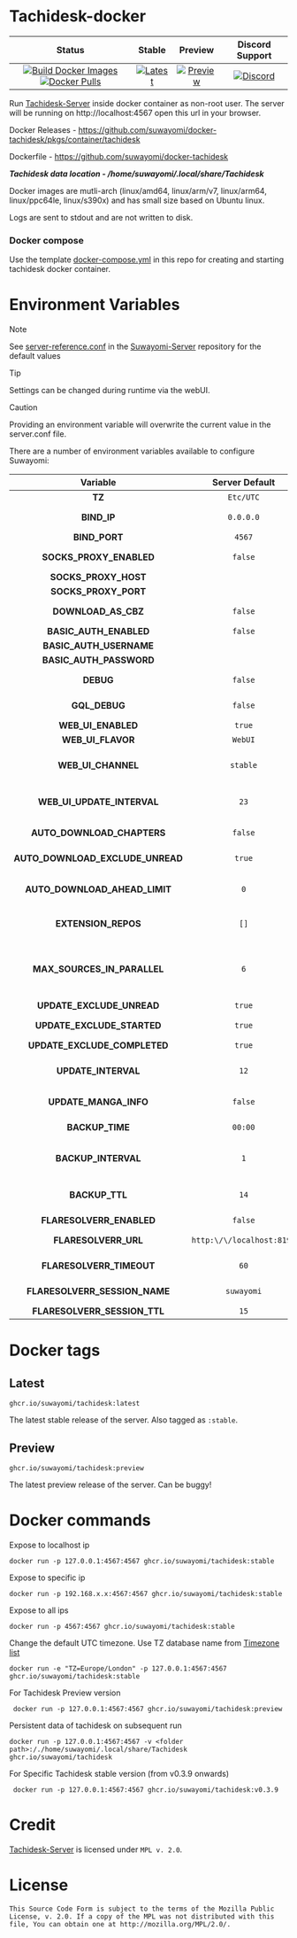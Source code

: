 # Tachidesk-docker

|                                                                                                                                                                                                                                                   Status                                                                                                                                                                                                                                                    |                                                                                                                             Stable                                                                                                                              |                                                                                                                             Preview                                                                                                                              |                                                                      Discord Support                                                                       |
|:-----------------------------------------------------------------------------------------------------------------------------------------------------------------------------------------------------------------------------------------------------------------------------------------------------------------------------------------------------------------------------------------------------------------------------------------------------------------------------------------------------------:|:---------------------------------------------------------------------------------------------------------------------------------------------------------------------------------------------------------------------------------------------------------------:|:----------------------------------------------------------------------------------------------------------------------------------------------------------------------------------------------------------------------------------------------------------------:|:----------------------------------------------------------------------------------------------------------------------------------------------------------:|
| [![Build Docker Images](https://github.com/suwayomi/docker-tachidesk/actions/workflows/build_container_images.yml/badge.svg)](https://github.com/suwayomi/docker-tachidesk/actions/workflows/build_container_images.yml) [![Docker Pulls](https://img.shields.io/badge/dynamic/json?url=https://github.com/suwayomi/docker-tachidesk/raw/main/scripts/tachidesk_version.json&label=docker_pulls&query=$.total_downloads&color=blue)](https://github.com/orgs/suwayomi/packages/container/package/tachidesk) | [![Latest](https://img.shields.io/badge/dynamic/json?url=https://github.com/suwayomi/docker-tachidesk/raw/main/scripts/tachidesk_version.json&label=version&query=$.stable&color=blue)](https://github.com/orgs/suwayomi/packages/container/package/tachidesk/) | [![Preview](https://img.shields.io/badge/dynamic/json?url=https://github.com/suwayomi/docker-tachidesk/raw/main/scripts/tachidesk_version.json&label=version&query=$.preview&color=blue)](https://github.com/orgs/suwayomi/packages/container/package/tachidesk) | [![Discord](https://img.shields.io/discord/801021177333940224.svg?label=discord&labelColor=7289da&color=2c2f33&style=flat)](https://discord.gg/DDZdqZWaHA) |

Run [Tachidesk-Server](https://github.com/Suwayomi/Tachidesk-Server) inside docker container as non-root user. The server will be running on http://localhost:4567 open this url in your browser.

Docker Releases - https://github.com/suwayomi/docker-tachidesk/pkgs/container/tachidesk

Dockerfile - https://github.com/suwayomi/docker-tachidesk

_**Tachidesk data location - /home/suwayomi/.local/share/Tachidesk**_

Docker images are mutli-arch (linux/amd64, linux/arm/v7, linux/arm64, linux/ppc64le, linux/s390x) and has small size based on Ubuntu linux.

Logs are sent to stdout and are not written to disk.

### Docker compose

Use the template [docker-compose.yml](./docker-compose.yml) in this repo for creating and starting tachidesk docker container.

# Environment Variables

> [!NOTE]
> See [server-reference.conf](https://github.com/Suwayomi/Suwayomi-Server/blob/master/server/src/main/resources/server-reference.conf) in the [Suwayomi-Server](https://github.com/Suwayomi/Suwayomi-Server) repository for the default values

> [!Tip]
> Settings can be changed during runtime via the webUI.

> [!CAUTION]
> Providing an environment variable will overwrite the current value in the server.conf file.

There are a number of environment variables available to configure Suwayomi:

|             Variable             |      Server Default       |                                                                                              Description                                                                                              |
|:--------------------------------:|:-------------------------:|:-----------------------------------------------------------------------------------------------------------------------------------------------------------------------------------------------------:|
|              **TZ**              |         `Etc/UTC`         |                                                                              What time zone the container thinks it is.                                                                               |
|           **BIND_IP**            |         `0.0.0.0`         |                                                        The interface to listen on, inside the container. You almost never want to change this.                                                        |
|          **BIND_PORT**           |          `4567`           |                                                                                  Which port Suwayomi will listen on                                                                                   |
|     **SOCKS_PROXY_ENABLED**      |          `false`          |                                                                         Whether Suwayomi will connect through a SOCKS5 proxy                                                                          |
|       **SOCKS_PROXY_HOST**       |            ` `            |                                                                                   The TCP host of the SOCKS5 proxy                                                                                    |
|       **SOCKS_PROXY_PORT**       |            ` `            |                                                                                     The port of the SOCKS5 proxy                                                                                      |
|       **DOWNLOAD_AS_CBZ**        |          `false`          |                                                                     Whether Suwayomi should save the manga to disk in CBZ format                                                                      |
|      **BASIC_AUTH_ENABLED**      |          `false`          |                                                                         Whether Suwayomi requires HTTP Basic Auth to get in.                                                                          |
|     **BASIC_AUTH_USERNAME**      |            ` `            |                                                                                  The username to log in to Suwayomi.                                                                                  |
|     **BASIC_AUTH_PASSWORD**      |            ` `            |                                                                                  The password to log in to Suwayomi.                                                                                  |
|            **DEBUG**             |          `false`          |                                                               If extra logging is enabled. Useful for development and troubleshooting.                                                                |
|          **GQL_DEBUG**           |          `false`          |                                                If graphql logging is enabled. Useful for development and troubleshooting. Can overload the log output.                                                |
|        **WEB_UI_ENABLED**        |          `true`           |                                                                                  If the server should serve a webUI                                                                                   |
|        **WEB_UI_FLAVOR**         |          `WebUI`          |                                                                                          "WebUI" or "Custom"                                                                                          |
|        **WEB_UI_CHANNEL**        |         `stable`          |                                        "bundled" (the version bundled with the server release), "stable" or "preview" - the webUI version that should be used                                         |
|    **WEB_UI_UPDATE_INTERVAL**    |           `23`            |                                          Time in hours - 0 to disable auto update - range: 1 <= n < 24 - how often the server should check for webUI updates                                          |
|    **AUTO_DOWNLOAD_CHAPTERS**    |          `false`          |                                                             If new chapters that have been retrieved should get automatically downloaded                                                              |
| **AUTO_DOWNLOAD_EXCLUDE_UNREAD** |          `true`           |                                                                  Ignore automatic chapter downloads of entries with unread chapters                                                                   |
|  **AUTO_DOWNLOAD_AHEAD_LIMIT**   |            `0`            |                           0 to disable - how many unread downloaded chapters should be available - if the limit is reached, new chapters won't be downloaded automatically                            |
|       **EXTENSION_REPOS**        |           `[]`            |                       Any additional extension repos to use, the format is `["https://github.com/MY_ACCOUNT/MY_REPO/tree/repo", "https://github.com/MY_ACCOUNT_2/MY_REPO_2/"]`                        |
|   **MAX_SOURCES_IN_PARALLEL**    |            `6`            | Range: 1 <= n <= 20 - Sets how many sources can do requests (updates, downloads) in parallel. Updates/Downloads are grouped by source and all mangas of a source are updated/downloaded synchronously |
|    **UPDATE_EXCLUDE_UNREAD**     |          `true`           |                                                                            If unread manga should be excluded from updates                                                                            |
|    **UPDATE_EXCLUDE_STARTED**    |          `true`           |                                                                  If manga that haven't been started should be excluded from updates                                                                   |
|   **UPDATE_EXCLUDE_COMPLETED**   |          `true`           |                                                                          If completed manga should be excluded from updates                                                                           |
|       **UPDATE_INTERVAL**        |           `12`            |                 Time in hours - 0 to disable it - (doesn't have to be full hours e.g. 12.5) - range: 6 <= n < ∞ - Interval in which the global update will be automatically triggered                 |
|      **UPDATE_MANGA_INFO**       |          `false`          |                                                                        If manga info should be updated along with the chapters                                                                        |
|         **BACKUP_TIME**          |          `00:00`          |                                                    Range: hour: 0-23, minute: 0-59 - Time of day at which the automated backup should be triggered                                                    |
|       **BACKUP_INTERVAL**        |            `1`            |                                         Time in days - 0 to disable it - range: 1 <= n < ∞ - Interval in which the server will automatically create a backup                                          |
|          **BACKUP_TTL**          |           `14`            |                                         Time in days - 0 to disable it - range: 1 <= n < ∞ - How long backup files will be kept before they will get deleted                                          |
|     **FLARESOLVERR_ENABLED**     |          `false`          |                                                                         Whether FlareSolverr is enabled and available to use                                                                          |
|       **FLARESOLVERR_URL**       | `http:\/\/localhost:8191` |                                                                    The URL of the FlareSolverr instance, the URL must be escaped!                                                                     |
|     **FLARESOLVERR_TIMEOUT**     |           `60`            |                                                              Time in seconds for FlareSolverr to timeout if the challenge is not solved                                                               |
|  **FLARESOLVERR_SESSION_NAME**   |        `suwayomi`         |                                                                   The name of the session that Suwayomi will use with FlareSolverr                                                                    |
|   **FLARESOLVERR_SESSION_TTL**   |           `15`            |                                                                             The time to live for the FlareSolverr session                                                                             |

# Docker tags

## Latest

`ghcr.io/suwayomi/tachidesk:latest`

The latest stable release of the server. Also tagged as `:stable`.

## Preview

`ghcr.io/suwayomi/tachidesk:preview`

The latest preview release of the server. Can be buggy!

# Docker commands

Expose to localhost ip

    docker run -p 127.0.0.1:4567:4567 ghcr.io/suwayomi/tachidesk:stable

Expose to specific ip

    docker run -p 192.168.x.x:4567:4567 ghcr.io/suwayomi/tachidesk:stable

Expose to all ips

    docker run -p 4567:4567 ghcr.io/suwayomi/tachidesk:stable

Change the default UTC timezone. Use TZ database name from [Timezone list](https://en.wikipedia.org/wiki/List_of_tz_database_time_zones)

    docker run -e "TZ=Europe/London" -p 127.0.0.1:4567:4567 ghcr.io/suwayomi/tachidesk:stable

For Tachidesk Preview version

     docker run -p 127.0.0.1:4567:4567 ghcr.io/suwayomi/tachidesk:preview

Persistent data of tachidesk on subsequent run

    docker run -p 127.0.0.1:4567:4567 -v <folder path>:/./home/suwayomi/.local/share/Tachidesk ghcr.io/suwayomi/tachidesk

For Specific Tachidesk stable version (from v0.3.9 onwards)

     docker run -p 127.0.0.1:4567:4567 ghcr.io/suwayomi/tachidesk:v0.3.9

# Credit

[Tachidesk-Server](https://github.com/Suwayomi/Tachidesk-Server) is licensed under `MPL v. 2.0`.

# License

    This Source Code Form is subject to the terms of the Mozilla Public
    License, v. 2.0. If a copy of the MPL was not distributed with this
    file, You can obtain one at http://mozilla.org/MPL/2.0/.
